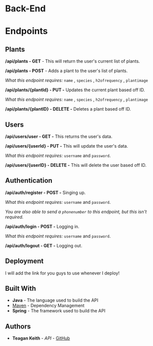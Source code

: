 # Back-End

# Endpoints

## Plants

**/api/plants - GET** - This will return the user's current list of plants.


**/api/plants - POST** - Adds a plant to the user's list of plants. 


*What this endpoint requires:*  `name` , `species` , `h2ofrequency` , `plantimage`



**/api/plants/{plantId} - PUT -** Updates the current plant based off ID.


*What this endpoint requires:*  `name` , `species` , `h2ofrequency` , `plantimage`

**/api/plants/{plantID} - DELETE -** Deletes a plant based off ID.



## Users 

**/api/users/user - GET -** This returns the user's data.



**/api/users/{userId} - PUT -** This will update the user's data.


*What this endpoint requires:* `username` and `password`.


**/api/users/{userID} - DELETE -** This will delete the user based off ID.




## Authentication

**/api/auth/register - POST -** Singing up.


*What this endpoint requires:* `username` and `password`.


*You are also able to send a `phonenumber` to this endpoint, but this isn't required.*

**/api/auth/login - POST -** Logging in.

*What this endpoint requires:* `username` and `password`.


**/api/auth/logout - GET -** Logging out.


## Deployment

I will add the link for you guys to use whenever I deploy!

## Built With

* **Java** - The language used to build the API
* [Maven](https://maven.apache.org/) - Dependency Management
* **Spring** - The framework used to build the API


## Authors

* **Teagan Keith** - *API* - [GitHub](https://github.com/teagankeith)





